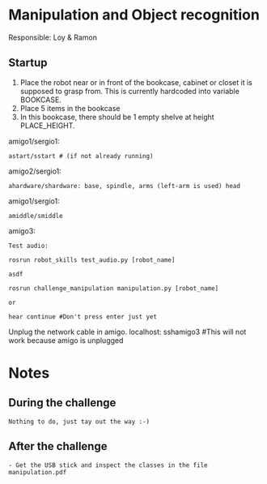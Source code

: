# Manipulation and Object recognition

Responsible: Loy & Ramon

## Startup

1. Place the robot near or in front of the bookcase, cabinet or closet it is supposed to grasp from. This is currently hardcoded into variable BOOKCASE.
2. Place 5 items in the bookcase
3. In this bookcase, there should be 1 empty shelve at height PLACE_HEIGHT. 

amigo1/sergio1:

    astart/sstart # (if not already running)

amigo2/sergio1:

    ahardware/shardware: base, spindle, arms (left-arm is used) head

amigo1/sergio1:

    amiddle/smiddle

amigo3:

    Test audio:

    rosrun robot_skills test_audio.py [robot_name]

    asdf

    rosrun challenge_manipulation manipulation.py [robot_name]

    or

    hear continue #Don't press enter just yet

Unplug the network cable in amigo.
localhost:
    sshamigo3 #This will not work because amigo is unplugged

# Notes

During the challenge
--------------------

    Nothing to do, just tay out the way :-)

After the challenge
-------------------

    - Get the USB stick and inspect the classes in the file manipulation.pdf